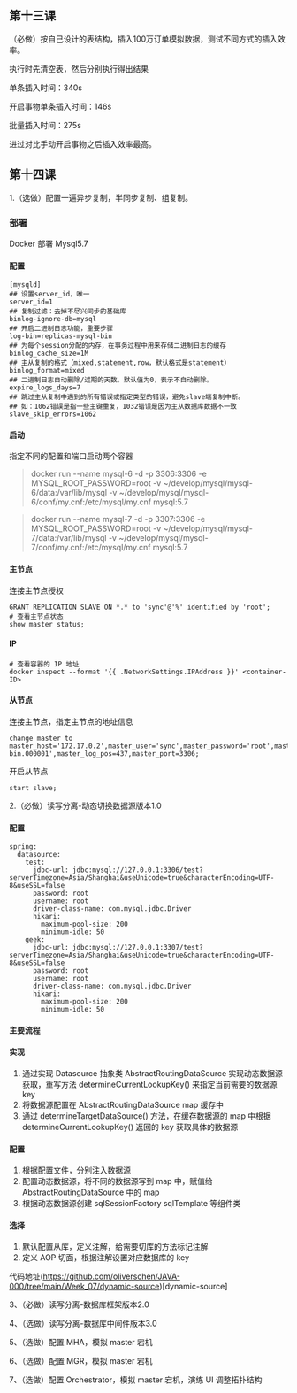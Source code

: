 ## 第十三课

（必做）按自己设计的表结构，插入100万订单模拟数据，测试不同方式的插入效率。

执行时先清空表，然后分别执行得出结果

单条插入时间：340s

开启事物单条插入时间：146s

批量插入时间：275s

进过对比手动开启事物之后插入效率最高。

## 第十四课

1.（选做）配置一遍异步复制，半同步复制、组复制。 

### 部署

Docker 部署 Mysql5.7 

#### 配置

```
[mysqld]
## 设置server_id，唯一
server_id=1
## 复制过滤：去掉不尽兴同步的基础库
binlog-ignore-db=mysql
## 开启二进制日志功能，重要步骤
log-bin=replicas-mysql-bin
## 为每个session分配的内存，在事务过程中用来存储二进制日志的缓存
binlog_cache_size=1M
## 主从复制的格式（mixed,statement,row，默认格式是statement）
binlog_format=mixed
## 二进制日志自动删除/过期的天数。默认值为0，表示不自动删除。
expire_logs_days=7
## 跳过主从复制中遇到的所有错误或指定类型的错误，避免slave端复制中断。
## 如：1062错误是指一些主键重复，1032错误是因为主从数据库数据不一致
slave_skip_errors=1062
```

#### 启动

指定不同的配置和端口启动两个容器

> docker run --name mysql-6 -d -p 3306:3306 -e MYSQL_ROOT_PASSWORD=root -v ~/develop/mysql/mysql-6/data:/var/lib/mysql -v ~/develop/mysql/mysql-6/conf/my.cnf:/etc/mysql/my.cnf mysql:5.7



> docker run --name mysql-7 -d -p 3307:3306 -e MYSQL_ROOT_PASSWORD=root -v ~/develop/mysql/mysql-7/data:/var/lib/mysql -v ~/develop/mysql/mysql-7/conf/my.cnf:/etc/mysql/my.cnf mysql:5.7

#### 主节点

连接主节点授权

```
GRANT REPLICATION SLAVE ON *.* to 'sync'@'%' identified by 'root';
# 查看主节点状态
show master status;
```

#### IP

```
# 查看容器的 IP 地址
docker inspect --format '{{ .NetworkSettings.IPAddress }}' <container-ID> 
```

#### 从节点

连接主节点，指定主节点的地址信息

```
change master to master_host='172.17.0.2',master_user='sync',master_password='root',master_log_file='mysql-bin.000001',master_log_pos=437,master_port=3306;
```

开启从节点

```
start slave;
```

2.（必做）读写分离-动态切换数据源版本1.0

#### 配置

```properties
spring:
  datasource:
    test:
      jdbc-url: jdbc:mysql://127.0.0.1:3306/test?serverTimezone=Asia/Shanghai&useUnicode=true&characterEncoding=UTF-8&useSSL=false
      password: root
      username: root
      driver-class-name: com.mysql.jdbc.Driver
      hikari:
        maximum-pool-size: 200
        minimum-idle: 50
    geek:
      jdbc-url: jdbc:mysql://127.0.0.1:3307/test?serverTimezone=Asia/Shanghai&useUnicode=true&characterEncoding=UTF-8&useSSL=false
      password: root
      username: root
      driver-class-name: com.mysql.jdbc.Driver
      hikari:
        maximum-pool-size: 200
        minimum-idle: 50
```

#### 主要流程

#### 实现

1. 通过实现 Datasource 抽象类 AbstractRoutingDataSource 实现动态数据源获取，重写方法 determineCurrentLookupKey() 来指定当前需要的数据源 key
2. 将数据源配置在 AbstractRoutingDataSource map 缓存中
3. 通过 determineTargetDataSource() 方法，在缓存数据源的 map 中根据 determineCurrentLookupKey() 返回的 key 获取具体的数据源

#### 配置

1. 根据配置文件，分别注入数据源
2. 配置动态数据源，将不同的数据源写到 map 中，赋值给 AbstractRoutingDataSource 中的 map
3. 根据动态数据源创建 sqlSessionFactory sqlTemplate 等组件类

#### 选择

1. 默认配置从库，定义注解，给需要切库的方法标记注解
2. 定义 AOP 切面，根据注解设置对应数据库的 key

代码地址(https://github.com/oliverschen/JAVA-000/tree/main/Week_07/dynamic-source)[dynamic-source]

3、（必做）读写分离-数据库框架版本2.0

4、（选做）读写分离-数据库中间件版本3.0

5、（选做）配置 MHA，模拟 master 宕机

6、（选做）配置 MGR，模拟 master 宕机

7、（选做）配置 Orchestrator，模拟 master 宕机，演练 UI 调整拓扑结构

